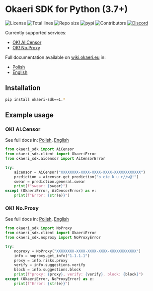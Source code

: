 # Okaeri SDK for Python (3.7+)

![License](https://img.shields.io/github/license/OkaeriPoland/okaeri-sdk-python)
![Total lines](https://img.shields.io/tokei/lines/github/OkaeriPoland/okaeri-sdk-python)
![Repo size](https://img.shields.io/github/repo-size/OkaeriPoland/okaeri-sdk-python)
![pypi](https://img.shields.io/pypi/v/okaeri-sdk)
![Contributors](https://img.shields.io/github/contributors/OkaeriPoland/okaeri-sdk-python)
[![Discord](https://img.shields.io/discord/589089838200913930)](https://discord.gg/hASN5eX)

Currently supported services:
- [OK! AI.Censor](#ok-aicensor)
- [OK! No.Proxy](#ok-noproxy)

Full documentation available on [wiki.okaeri.eu](https://wiki.okaeri.eu/) in:
- [Polish](https://wiki.okaeri.eu/pl/sdk/python)
- [English](https://wiki.okaeri.eu/en/sdk/python)

## Installation
```bash
pip install okaeri-sdk==1.*
```

## Example usage
### OK! AI.Censor
See full docs in: [Polish](https://wiki.okaeri.eu/pl/sdk/python#ok-aicensor), [English](https://wiki.okaeri.eu/en/sdk/python#ok-aicensor)
```python
from okaeri_sdk import AiCensor
from okaeri_sdk.client import OkaeriError
from okaeri_sdk.aicensor import AiCensorError

try:
    aicensor = AiCensor("XXXXXXXX-XXXX-XXXX-XXXX-XXXXXXXXXXXX")
    prediction = aicensor.get_prediction("o cie k u r//w@!")
    swear = prediction.general.swear
    print(f"swear: {swear}")
except (OkaeriError, AiCensorError) as e:
    print(f"Error: {str(e)}")
```

### OK! No.Proxy
See full docs in: [Polish](https://wiki.okaeri.eu/pl/sdk/python#ok-noproxy), [English](https://wiki.okaeri.eu/en/sdk/python#ok-noproxy)
```python
from okaeri_sdk import NoProxy
from okaeri_sdk.client import OkaeriError
from okaeri_sdk.noproxy import NoProxyError

try:
    noproxy = NoProxy("XXXXXXXX-XXXX-XXXX-XXXX-XXXXXXXXXXXX")
    info = noproxy.get_info("1.1.1.1")
    proxy = info.risks.proxy
    verify = info.suggestions.verify
    block = info.suggestions.block
    print(f"proxy: {proxy}, verify: {verify}, block: {block}")
except (OkaeriError, NoProxyError) as e:
    print(f"Error: {str(e)}")
```
